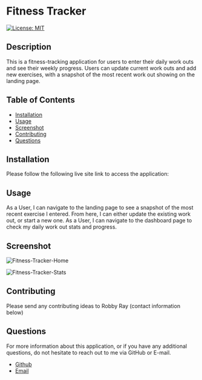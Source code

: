 # Fitness Tracker

[![License: MIT](https://img.shields.io/badge/License-MIT-yellow.svg)](https://opensource.org/licenses/MIT)

## Description

This is a fitness-tracking application for users to enter their daily work outs and see their weekly progress. Users can update current work outs and add new exercises, with a snapshot of the most recent work out showing on the landing page. 

## Table of Contents

* [Installation](#installation)
* [Usage](#usage)
* [Screenshot](#screenshot)
* [Contributing](#contributing)
* [Questions](#questions)

## Installation

Please follow the following live site link to access the application:

## Usage

As a User, I can navigate to the landing page to see a snapshot of the most recent exercise I entered. From here, I can either update the existing work out, or start a new one. As a User, I can navigate to the dashboard page to check my daily work out stats and progress. 

## Screenshot

![Fitness-Tracker-Home](https://user-images.githubusercontent.com/70773240/107102078-90817e80-67d6-11eb-91c1-6e48ea354724.png)

![Fitness-Tracker-Stats](https://user-images.githubusercontent.com/70773240/107102095-a131f480-67d6-11eb-870e-6c50afc50b1c.png)


## Contributing

Please send any contributing ideas to Robby Ray (contact information below)


## Questions

For more information about this application, or if you have any additional questions, do not hesitate to reach out to me via GitHub or E-mail.

- [Github](https://www.github.com/rgr5035)
- [Email](mailto:rgr5035@gmail.com)
